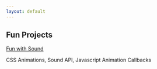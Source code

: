 ```yaml
---
layout: default
---
```


## Fun Projects

<a href="project/fun-with-sound" class="h4">Fun with Sound</a>

CSS Animations, Sound API, Javascript Animation Callbacks